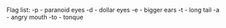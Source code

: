 Flag list:
-p - paranoid eyes
-d - dollar eyes
-e - bigger ears
-t - long tail
-a - angry mouth
-to - tonque
